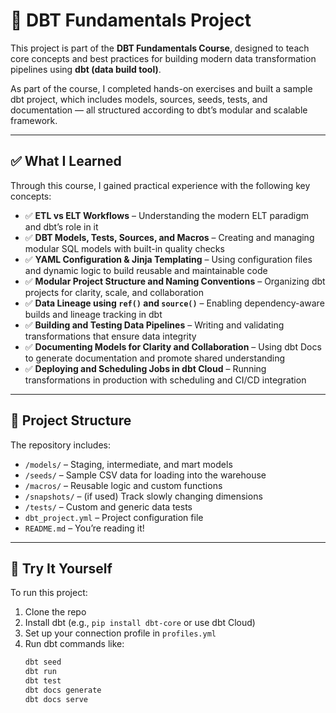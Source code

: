 # 🧠 DBT Fundamentals Project

This project is part of the **DBT Fundamentals Course**, designed to teach core concepts and best practices for building modern data transformation pipelines using **dbt (data build tool)**.

As part of the course, I completed hands-on exercises and built a sample dbt project, which includes models, sources, seeds, tests, and documentation — all structured according to dbt’s modular and scalable framework.

---

## ✅ What I Learned

Through this course, I gained practical experience with the following key concepts:

- ✅ **ETL vs ELT Workflows** – Understanding the modern ELT paradigm and dbt’s role in it
- ✅ **DBT Models, Tests, Sources, and Macros** – Creating and managing modular SQL models with built-in quality checks
- ✅ **YAML Configuration & Jinja Templating** – Using configuration files and dynamic logic to build reusable and maintainable code
- ✅ **Modular Project Structure and Naming Conventions** – Organizing dbt projects for clarity, scale, and collaboration
- ✅ **Data Lineage using `ref()` and `source()`** – Enabling dependency-aware builds and lineage tracking in dbt
- ✅ **Building and Testing Data Pipelines** – Writing and validating transformations that ensure data integrity
- ✅ **Documenting Models for Clarity and Collaboration** – Using dbt Docs to generate documentation and promote shared understanding
- ✅ **Deploying and Scheduling Jobs in dbt Cloud** – Running transformations in production with scheduling and CI/CD integration

---

## 📁 Project Structure

The repository includes:

- `/models/` – Staging, intermediate, and mart models
- `/seeds/` – Sample CSV data for loading into the warehouse
- `/macros/` – Reusable logic and custom functions
- `/snapshots/` – (if used) Track slowly changing dimensions
- `/tests/` – Custom and generic data tests
- `dbt_project.yml` – Project configuration file
- `README.md` – You’re reading it!

---

## 🚀 Try It Yourself

To run this project:

1. Clone the repo  
2. Install dbt (e.g., `pip install dbt-core` or use dbt Cloud)
3. Set up your connection profile in `profiles.yml`
4. Run dbt commands like:
   ```bash
   dbt seed
   dbt run
   dbt test
   dbt docs generate
   dbt docs serve
